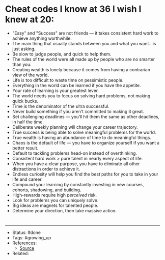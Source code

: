 # Cheat codes I know at 36 I wish I knew at 20:
- "Easy" and "Success" are not friends — it takes consistent hard work to achieve anything worthwhile.
- The main thing that usually stands between you and what you want...is just asking.
- Be slow to judge people, and quick to help them.
- The rules of the world were all made up by people who are no smarter than you.
- Creating wealth is lonely because it comes from having a contrarian view of the world.
- Life is too difficult to waste time on pessimistic people.
- Everything in the world can be learned if you have the appetite.
- Your rate of learning is your greatest lever.
- The world needs you to focus on solving hard problems, not making quick bucks.
- Time is the denominator of the ultra successful.
- Never build something if you aren't committed to making it great.
- Set challenging deadlines — you'll hit them the same as other deadlines, in half the time.
- Deliberate weekly planning will change your career trajectory.
- True success is being able to solve meaningful problems for the world.
- True wealth is having an abundance of time to do meaningful things.
- Chaos is the default of life — you have to organize yourself if you want a better result.
- Default to tackling problems head-on instead of overthinking.
- Consistent hard work > pure talent in nearly every aspect of life.
- When you have a clear purpose, you have to eliminate all other distractions in order to achieve it.
- Endless curiosity will help you find the best paths for you to take in your life and career.
- Compound your learning by constantly investing in new courses, cohorts, shadowing, and building.
- High-rewards require high *perceived* risk.
- Look for problems you can uniquely solve.
- Big ideas are magnets for talented people.
- Determine your direction, then take massive action.

#
---
- Status: #done
- Tags: #growing_up
- References:
	- [Source](https://twitter.com/adcock_brett/status/1609571530404659200)
- Related:
